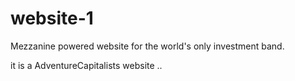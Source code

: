 # website-1
Mezzanine powered website for the world's only investment band.


it is a  AdventureCapitalists website ..
